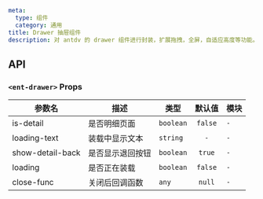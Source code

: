 ```yaml
meta:
  type: 组件
  category: 通用
title: Drawer 抽屉组件
description: 对 antdv 的 drawer 组件进行封装，扩展拖拽，全屏，自适应高度等功能。
```


## API


### `<ent-drawer>` Props

|参数名|描述|类型|默认值|模块|
|---|---|---|:---:|---|
|is-detail|是否明细页面|`boolean`|`false`|`-`|
|loading-text|装载中显示文本|`string`|`-`|`-`|
|show-detail-back|是否显示退回按钮|`boolean`|`true`|`-`|
|loading|是否正在装载|`boolean`|`false`|`-`|
|close-func|关闭后回调函数|`any`|`null`|`-`|


